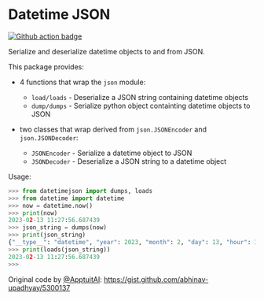 # Datetime JSON

[![Github action badge](https://github.com/boileaum/datetimejson/actions/workflows/test.yml/badge.svg)](https://github.com/boileaum/datetimejson/actions)

Serialize and deserialize datetime objects to and from JSON.

This package provides:

* 4 functions that wrap the `json` module:
    - `load/loads` - Deserialize a JSON string containing datetime objects
    - `dump/dumps` - Serialize python object containting datetime objects to JSON

* two classes that wrap derived from `json.JSONEncoder` and `json.JSONDecoder`:
    - `JSONEncoder` - Serialize a datetime object to JSON
    - `JSONDecoder` - Deserialize a JSON string to a datetime object

Usage:

```python
>>> from datetimejson import dumps, loads
>>> from datetime import datetime
>>> now = datetime.now()
>>> print(now)
2023-02-13 11:27:56.687439
>>> json_string = dumps(now)
>>> print(json_string)
{"__type__": "datetime", "year": 2023, "month": 2, "day": 13, "hour": 11, "minute": 27, "second": 56, "microsecond": 687439}
>>> print(loads(json_string))
2023-02-13 11:27:56.687439
>>> 
```

Original code by [@ApptuitAI](https://github.com/ApptuitAI): <https://gist.github.com/abhinav-upadhyay/5300137>

